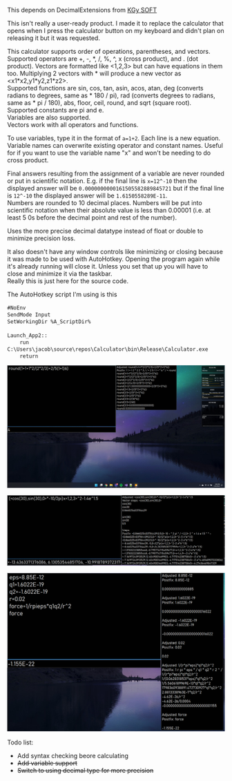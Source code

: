 This depends on DecimalExtensions from [KGy SOFT](https://www.nuget.org/packages/KGySoft.CoreLibraries/6.0.1?_src=template)

This isn't really a user-ready product. I made it to replace the calculator that opens when I press the calculator button on my keyboard and didn't plan on releasing it but it was requested.  
  
This calculator supports order of operations, parentheses, and vectors. Supported operators are +, -, \*, /, %, ^, x (cross product), and . (dot product). Vectors are formatted like <1,2,3> but can have equations in them too. Multiplying 2 vectors with \* will produce a new vector as <x1\*x2,y1\*y2,z1\*z2>.  
Supported functions are sin, cos, tan, asin, acos, atan, deg (converts radians to degrees, same as \* 180 / pi), rad (converts degrees to radians, same as \* pi / 180), abs, floor, ceil, round, and sqrt (square root).  
Supported constants are pi and e.  
Variables are also supported.  
Vectors work with all operators and functions.  
  
To use variables, type it in the format of `a=1+2`. Each line is a new equation. Variable names can overwrite existing operator and constant names. Useful for if you want to use the variable name "x" and won't be needing to do cross product.  
  
Final answers resulting from the assignment of a variable are never rounded or put in scientific notation. E.g. if the final line is `x=12^-10` then the displayed answer will be `0.0000000000161505582889845721` but if the final line is `12^-10` the displayed answer will be `1.6150558289E-11`.  
Numbers are rounded to 10 decimal places. Numbers will be put into scientific notation when their absolute value is less than 0.00001 (i.e. at least 5 0s before the decimal point and rest of the number).  
  
Uses the more precise decimal datatype instead of float or double to minimize precision loss.  
  
It also doesn't have any window controls like minimizing or closing because it was made to be used with AutoHotkey. Opening the program again while it's already running will close it. Unless you set that up you will have to close and minimize it via the taskbar.  
Really this is just here for the source code.  

The AutoHotkey script I'm using is this
```
#NoEnv
SendMode Input
SetWorkingDir %A_ScriptDir%

Launch_App2::
    run C:\Users\jacob\source\repos\Calculator\bin\Release\Calculator.exe
    return
```
![Basic](Screenshots/basic.png)  
  
![Vectors](Screenshots/vectors.png)  
  
![Variables](Screenshots/decimal%20and%20var%203.png)

Todo list:
* Add syntax checking beore calculating
* <strike>Add variable support</strike>
* <strike>Switch to using decimal type for more precision</strike>
